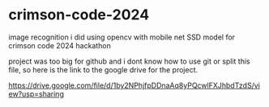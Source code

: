 # crimson-code-2024
image recognition i did using opencv with mobile net SSD model for crimson code 2024 hackathon

project was too big for github and i dont know how to use git or split this file, so here is the link to the google drive for the project.

https://drive.google.com/file/d/1by2NPhjfpDDnaAq8yPQcwlFXJhbdTzdS/view?usp=sharing
